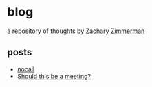 blog
====

a repository of thoughts by [Zachary Zimmerman](https://oneman2feet.github.io)

## posts

- [nocall](nocall.md)
- [Should this be a meeting?](meeting.md)
